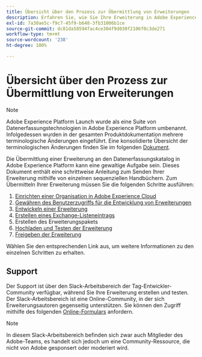 ```yaml
---
title: Übersicht über den Prozess zur Übermittlung von Erweiterungen
description: Erfahren Sie, wie Sie Ihre Erweiterung in Adobe Experience Platform übermitteln – alle Schritte von der Entwicklung bis zur Veröffentlichung.
exl-id: 7a30ae5c-f9c7-45f9-b648-3fb31006b1ce
source-git-commit: dc81da58594fac4ce304f9d030f2106f0c3de271
workflow-type: tm+mt
source-wordcount: '238'
ht-degree: 100%

---
```


# Übersicht über den Prozess zur Übermittlung von Erweiterungen

>[!NOTE]
>
>Adobe Experience Platform Launch wurde als eine Suite von Datenerfassungstechnologien in Adobe Experience Platform umbenannt. Infolgedessen wurden in der gesamten Produktdokumentation mehrere terminologische Änderungen eingeführt. Eine konsolidierte Übersicht der terminologischen Änderungen finden Sie im folgenden [Dokument](../../term-updates.md).

Die Übermittlung einer Erweiterung an den Datenerfassungskatalog in Adobe Experience Platform kann eine gewaltige Aufgabe sein. Dieses Dokument enthält eine schrittweise Anleitung zum Senden Ihrer Erweiterung mithilfe von einzelnen sequenziellen Handbüchern. Zum Übermitteln Ihrer Erweiterung müssen Sie die folgenden Schritte ausführen:

1. [Einrichten einer Organisation in Adobe Experience Cloud](./setup.md)
1. [Gewähren des Benutzerzugriffs für die Entwicklung von Erweiterungen](./access.md)
1. [Entwickeln einer Erweiterung](./develop.md)
1. [Erstellen eines Exchange-Listeneintrags](./create-listing.md)
1. Erstellen des Erweiterungspakets
1. [Hochladen und Testen der Erweiterung](./upload-and-test.md)
1. [Freigeben der Erweiterung](./release.md)

Wählen Sie den entsprechenden Link aus, um weitere Informationen zu den einzelnen Schritten zu erhalten.

## Support

Der Support ist über den Slack-Arbeitsbereich der Tag-Entwickler-Community verfügbar, während Sie Ihre Erweiterung erstellen und testen. Der Slack-Arbeitsbereich ist eine Online-Community, in der sich Erweiterungsautoren gegenseitig unterstützen. Sie können den Zugriff mithilfe des folgenden [Online-Formulars](https://docs.google.com/forms/d/e/1FAIpQLScq1m63YkDrRpvPLhzUqtfoleWiDDTTXZsSivIXRfFdlSMzpQ/viewform) anfordern.

>[!NOTE]
>
>In diesem Slack-Arbeitsbereich befinden sich zwar auch Mitglieder des Adobe-Teams, es handelt sich jedoch um eine Community-Ressource, die nicht von Adobe gesponsert oder moderiert wird.

